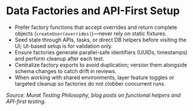 # Data Factories and API-First Setup

- Prefer factory functions that accept overrides and return complete objects (`createUser(overrides)`)—never rely on static fixtures.
- Seed state through APIs, tasks, or direct DB helpers before visiting the UI; UI-based setup is for validation only.
- Ensure factories generate parallel-safe identifiers (UUIDs, timestamps) and perform cleanup after each test.
- Centralize factory exports to avoid duplication; version them alongside schema changes to catch drift in reviews.
- When working with shared environments, layer feature toggles or targeted cleanup so factories do not clobber concurrent runs.

_Source: Murat Testing Philosophy, blog posts on functional helpers and API-first testing._
